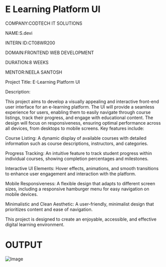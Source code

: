 # E Learning Platform UI

COMPANY:CODTECH IT SOLUTIONS

NAME:S.devi

INTERN ID:CT08WR200

DOMAIN:FRONTEND WEB DEVELOPMENT

DURATION:8 WEEKS

MENTOR:NEELA SANTOSH

Project Title:  E-Learning Platform UI

Description:

This project aims to develop a visually appealing and interactive front-end user interface for an e-learning platform. The UI will provide a seamless experience for users, enabling them to easily navigate through course listings, track their progress, and engage with educational content. The design will focus on responsiveness, ensuring optimal performance across all devices, from desktops to mobile screens. Key features include:

Course Listing: A dynamic display of available courses with detailed information such as course descriptions, instructors, and categories.

Progress Tracking: An intuitive feature to track student progress within individual courses, showing completion percentages and milestones.

Interactive UI Elements: Hover effects, animations, and smooth transitions to enhance user engagement and interaction with the platform.

Mobile Responsiveness: A flexible design that adapts to different screen sizes, including a responsive hamburger menu for easy navigation on mobile devices.

Minimalistic and Clean Aesthetic: A user-friendly, minimalist design that prioritizes content and ease of navigation.

This project is designed to create an enjoyable, accessible, and effective digital learning environment.

# OUTPUT

![Image](https://github.com/user-attachments/assets/71d41416-2b9c-453c-a998-d4a79d16f39d)




